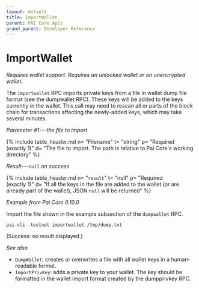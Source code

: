 ```yaml
---
layout: default
title: ImportWallet
parent: PAI Core Apis
grand_parent: Developer Reference
---
```


ImportWallet
========================

*Requires wallet support. Requires an unlocked wallet or an
unencrypted wallet.*

The `importwallet` RPC imports private keys from a file in wallet dump file format (see the dumpwallet RPC). These keys will be added to the keys currently in the wallet. This call may need to rescan all or parts of the block chain for transactions affecting the newly-added keys, which may take several minutes.

*Parameter #1---the file to import*

{% include table_header.md
  n= "Filename"
  t= "string"
  p= "Required<br>(exactly 1)"
  d= "The file to import.  The path is relative to Pai Core's working directory"
%}

*Result---`null` on success*

{% include table_header.md
  n= "`result`"
  t= "null"
  p= "Required<br>(exactly 1)"
  d= "If all the keys in the file are added to the wallet (or are already part of the wallet), JSON `null` will be returned"
%}

*Example from Pai Core 0.10.0*

Import the file shown in the example subsection of the `dumpwallet` RPC.

```
pai-cli -testnet importwallet /tmp/dump.txt
```

(Success: no result displayed.)

*See also*

* `DumpWallet`: creates or overwrites a file with all wallet keys in a human-readable format.
* `ImportPrivKey`: adds a private key to your wallet. The key should be formatted in the wallet import format created by the dumpprivkey RPC.
